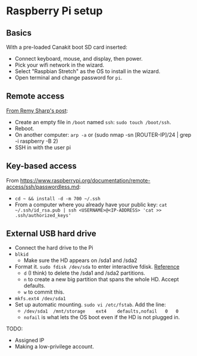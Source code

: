 Raspberry Pi setup
====

Basics
---

With a pre-loaded Canakit boot SD card inserted:

- Connect keyboard, mouse, and display, then power.
- Pick your wifi network in the wizard.
- Select "Raspbian Stretch" as the OS to install in the wizard.
- Open terminal and change password for `pi`.

Remote access
--

[From Remy Sharp's post](https://remysharp.com/2018/02/18/headless-raspberry-pi-setup):

- Create an empty file in `/boot` named `ssh`: `sudo touch /boot/ssh`.
- Reboot.
- On another computer: `arp -a` or (sudo nmap -sn [ROUTER-IP]/24 | grep -i raspberry -B 2)
- SSH in with the user pi

Key-based access
--

From https://www.raspberrypi.org/documentation/remote-access/ssh/passwordless.md:

- `cd ~ && install -d -m 700 ~/.ssh`
- From a computer where you already have your public key: `cat ~/.ssh/id_rsa.pub | ssh <USERNAME>@<IP-ADDRESS> 'cat >> .ssh/authorized_keys'`

External USB hard drive
--

- Connect the hard drive to the Pi
- `blkid`
  - Make sure the HD appears on /sda1 and /sda2
- Format it. `sudo fdisk /dev/sda` to enter interactive fdisk. [Reference](https://www.raspberrypi.org/forums/viewtopic.php?p=210745#p210745)
  - `d` (I think) to delete the /sda1 and /sda2 partitions.
  - `n` to create a new big partition that spans the whole HD. Accept defaults.
  - `w` to commit this.
- `mkfs.ext4 /dev/sda1`
- Set up automatic mounting. `sudo vi /etc/fstab`. Add the line:
  - `/dev/sda1	/mnt/storage	ext4	defaults,nofail	  0	  0`
  - `nofail` is what lets the OS boot even if the HD is not plugged in.
  
TODO:

- Assigned IP
- Making a low-privilege account.
